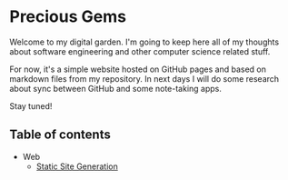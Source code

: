 # Precious Gems

Welcome to my digital garden. I'm going to keep here all of my thoughts about software engineering and other computer science related stuff.

For now, it's a simple website hosted on GitHub pages and based on markdown files from my repository. In next days I will do some research about sync between GitHub and some note-taking apps.

Stay tuned!

## Table of contents

- Web
  - [Static Site Generation](./content/Web/Static&#32;Site&#32;Generation.md)
